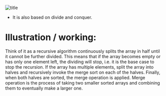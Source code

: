 
![title](https://user-images.githubusercontent.com/108461765/194088861-f347aa3a-ea6a-45a0-a063-b89d2a696e3b.PNG)

- It is also based on divide and conquer.
# <strong>Illustration / working:</strong>

Think of it as a recursive algorithm continuously splits the array in half until it cannot be further divided. This means that if the array becomes empty or has only one element left, the dividing will stop, i.e. it is the base case to stop the recursion. If the array has multiple elements, split the array into halves and recursively invoke the merge sort on each of the halves. Finally, when both halves are sorted, the merge operation is applied. Merge operation is the process of taking two smaller sorted arrays and combining them to eventually make a larger one.

